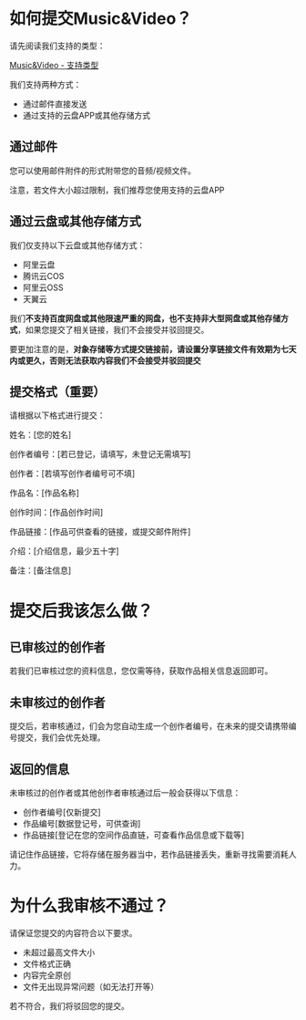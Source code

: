 # 如何提交Music&Video？
请先阅读我们支持的类型：

[Music&Video - 支持类型](/music&video/type-we-support)

我们支持两种方式：
- 通过邮件直接发送
- 通过支持的云盘APP或其他存储方式

## 通过邮件
您可以使用邮件附件的形式附带您的音频/视频文件。

注意，若文件大小超过限制，我们推荐您使用支持的云盘APP

## 通过云盘或其他存储方式
我们仅支持以下云盘或其他存储方式：
- 阿里云盘
- 腾讯云COS
- 阿里云OSS
- 天翼云

我们**不支持百度网盘或其他限速严重的网盘，也不支持非大型网盘或其他存储方式**，如果您提交了相关链接，我们不会接受并驳回提交。

要更加注意的是，**对象存储等方式提交链接前，请设置分享链接文件有效期为七天内或更久，否则无法获取内容我们不会接受并驳回提交**

## 提交格式（重要）
请根据以下格式进行提交：

姓名：[您的姓名]

创作者编号：[若已登记，请填写，未登记无需填写]

创作者：[若填写创作者编号可不填]

作品名：[作品名称]

创作时间：[作品创作时间]

作品链接：[作品可供查看的链接，或提交邮件附件]

介绍：[介绍信息，最少五十字]

备注：[备注信息]

# 提交后我该怎么做？
## 已审核过的创作者
若我们已审核过您的资料信息，您仅需等待，获取作品相关信息返回即可。

## 未审核过的创作者
提交后，若审核通过，们会为您自动生成一个创作者编号，在未来的提交请携带编号提交，我们会优先处理。

## 返回的信息
未审核过的创作者或其他创作者审核通过后一般会获得以下信息：
- 创作者编号[仅新提交]
- 作品编号[数据登记号，可供查询]
- 作品链接[登记在您的空间作品直链，可查看作品信息或下载等]

请记住作品链接，它将存储在服务器当中，若作品链接丢失，重新寻找需要消耗人力。

# 为什么我审核不通过？
请保证您提交的内容符合以下要求。
- 未超过最高文件大小
- 文件格式正确
- 内容完全原创
- 文件无出现异常问题（如无法打开等）

若不符合，我们将驳回您的提交。
